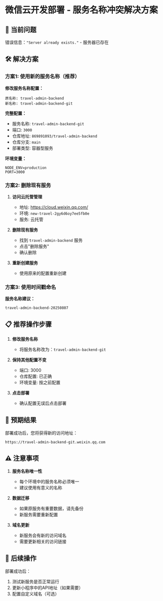 # 微信云开发部署 - 服务名称冲突解决方案

## 🚨 当前问题
错误信息：`"Server already exists."` - 服务器已存在

## 🛠️ 解决方案

### 方案1: 使用新的服务名称（推荐）

**修改服务名称配置：**
```
原名称: travel-admin-backend
新名称: travel-admin-backend-git
```

**完整配置：**
- 服务名称: `travel-admin-backend-git`
- 端口: `3000`
- 仓库地址: `869891093/travel-admin-backend`
- 仓库分支: `main`
- 部署类型: 容器型服务

**环境变量：**
```
NODE_ENV=production
PORT=3000
```

### 方案2: 删除现有服务

1. **访问云托管管理**
   - 地址: https://cloud.weixin.qq.com/
   - 环境: `new-travel-2gy6d6oy7ee5fb0e`
   - 服务: 云托管

2. **删除现有服务**
   - 找到 `travel-admin-backend` 服务
   - 点击"删除服务"
   - 确认删除

3. **重新创建服务**
   - 使用原来的配置重新创建

### 方案3: 使用时间戳命名

**服务名称建议：**
```
travel-admin-backend-20250807
```

## 📋 推荐操作步骤

1. **修改服务名称**
   - 将服务名称改为：`travel-admin-backend-git`

2. **保持其他配置不变**
   - 端口: 3000
   - 仓库配置: 已正确
   - 环境变量: 按之前配置

3. **点击部署**
   - 确认配置无误后点击部署

## 🎯 预期结果

部署成功后，您将获得新的访问地址：
```
https://travel-admin-backend-git.weixin.qq.com
```

## ⚠️ 注意事项

1. **服务名称唯一性**
   - 每个环境中的服务名称必须唯一
   - 建议使用有意义的名称

2. **数据迁移**
   - 如果原服务有重要数据，请先备份
   - 新服务需要重新配置

3. **域名更新**
   - 新服务会有新的访问域名
   - 需要更新相关的访问链接

## 🔄 后续操作

部署成功后：
1. 测试新服务是否正常运行
2. 更新小程序中的API地址（如果需要）
3. 配置自定义域名（可选） 